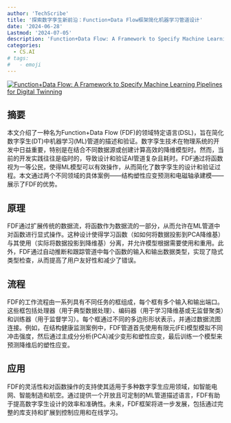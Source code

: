 ```yaml
---
author: 'TechScribe'
title: '探索数字孪生新前沿：Function+Data Flow框架简化机器学习管道设计'
date: '2024-06-28'
Lastmod: '2024-07-05'
description: 'Function+Data Flow: A Framework to Specify Machine Learning Pipelines for Digital Twinning'
categories:
  - CS.AI
# tags:
#   - emoji
---
```


[![Function+Data Flow: A Framework to Specify Machine Learning Pipelines for Digital Twinning](https://arxiv-research-1301205113.cos.ap-guangzhou.myqcloud.com/images/2406.19670v1.pdf_0.jpg)](https://arxiv.org/abs/2406.19670v1)

## 摘要

本文介绍了一种名为Function+Data Flow (FDF)的领域特定语言(DSL)，旨在简化数字孪生(DT)中机器学习(ML)管道的描述和验证。数字孪生技术在物理系统的开发中日益重要，特别是在结合不同数据源或创建计算高效的降维模型时。然而，当前的开发实践往往是临时的，导致设计和验证AI管道复杂且耗时。FDF通过将函数视为一等公民，使得ML模型可以有效操作，从而简化了数字孪生的设计和验证过程。本文通过两个不同领域的具体案例——结构塑性应变预测和电磁轴承建模——展示了FDF的优势。<!--more-->

## 原理

FDF通过扩展传统的数据流，将函数作为数据流的一部分，从而允许在ML管道中对函数进行显式操作。这种设计使得学习函数（如如何将数据投影到PCA降维基）与其使用（实际将数据投影到降维基）分离，并允许模型根据需要使用和重用。此外，FDF通过自动推断和跟踪管道中每个函数的输入和输出数据类型，实现了隐式类型检查，从而提高了用户友好性和减少了错误。

## 流程

FDF的工作流程由一系列具有不同任务的框组成，每个框有多个输入和输出端口。这些框包括处理器（用于典型数据处理）、编码器（用于学习降维基或无监督聚类）和训练器（用于监督学习）。每个框通过不同的多边形形状表示，并通过数据流图连接。例如，在结构健康监测案例中，FDF管道首先使用有限元(FE)模型模拟不同冲击强度，然后通过主成分分析(PCA)减少变形和塑性应变，最后训练一个模型来预测降维后的塑性应变。

## 应用

FDF的灵活性和对函数操作的支持使其适用于多种数字孪生应用领域，如智能电网、智能制造和航空。通过提供一个开放且可定制的ML管道描述语言，FDF有助于提高数字孪生设计的效率和准确性。未来，FDF框架将进一步发展，包括通过完整的库支持和扩展到控制应用和在线学习。